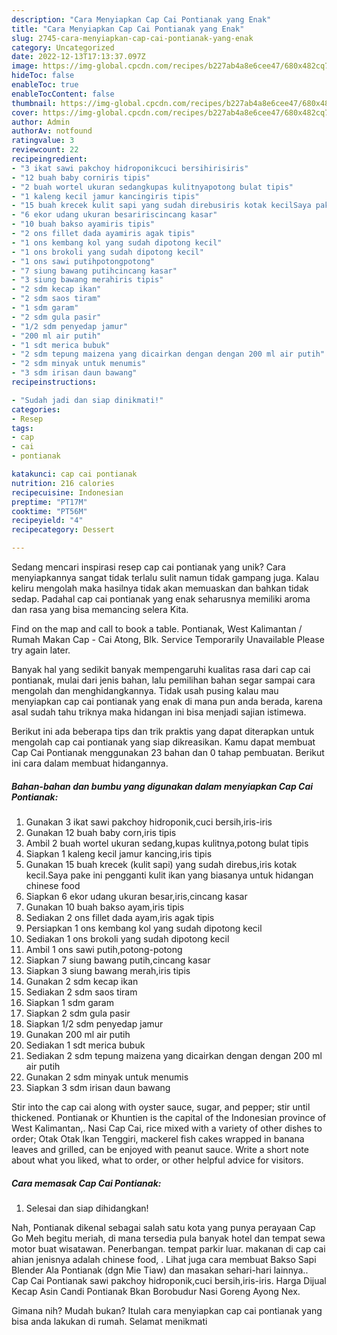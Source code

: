 ```yaml
---
description: "Cara Menyiapkan Cap Cai Pontianak yang Enak"
title: "Cara Menyiapkan Cap Cai Pontianak yang Enak"
slug: 2745-cara-menyiapkan-cap-cai-pontianak-yang-enak
category: Uncategorized
date: 2022-12-13T17:13:37.097Z
image: https://img-global.cpcdn.com/recipes/b227ab4a8e6cee47/680x482cq70/cap-cai-pontianak-foto-resep-utama.jpg
hideToc: false
enableToc: true
enableTocContent: false
thumbnail: https://img-global.cpcdn.com/recipes/b227ab4a8e6cee47/680x482cq70/cap-cai-pontianak-foto-resep-utama.jpg
cover: https://img-global.cpcdn.com/recipes/b227ab4a8e6cee47/680x482cq70/cap-cai-pontianak-foto-resep-utama.jpg
author: Admin
authorAv: notfound
ratingvalue: 3
reviewcount: 22
recipeingredient:
- "3 ikat sawi pakchoy hidroponikcuci bersihirisiris"
- "12 buah baby corniris tipis"
- "2 buah wortel ukuran sedangkupas kulitnyapotong bulat tipis"
- "1 kaleng kecil jamur kancingiris tipis"
- "15 buah krecek kulit sapi yang sudah direbusiris kotak kecilSaya pake ini pengganti kulit ikan yang biasanya untuk hidangan chinese food"
- "6 ekor udang ukuran besaririscincang kasar"
- "10 buah bakso ayamiris tipis"
- "2 ons fillet dada ayamiris agak tipis"
- "1 ons kembang kol yang sudah dipotong kecil"
- "1 ons brokoli yang sudah dipotong kecil"
- "1 ons sawi putihpotongpotong"
- "7 siung bawang putihcincang kasar"
- "3 siung bawang merahiris tipis"
- "2 sdm kecap ikan"
- "2 sdm saos tiram"
- "1 sdm garam"
- "2 sdm gula pasir"
- "1/2 sdm penyedap jamur"
- "200 ml air putih"
- "1 sdt merica bubuk"
- "2 sdm tepung maizena yang dicairkan dengan dengan 200 ml air putih"
- "2 sdm minyak untuk menumis"
- "3 sdm irisan daun bawang"
recipeinstructions:

- "Sudah jadi dan siap dinikmati!"
categories:
- Resep
tags:
- cap
- cai
- pontianak

katakunci: cap cai pontianak 
nutrition: 216 calories
recipecuisine: Indonesian
preptime: "PT17M"
cooktime: "PT56M"
recipeyield: "4"
recipecategory: Dessert

---
```





Sedang mencari inspirasi resep cap cai pontianak yang unik? Cara menyiapkannya sangat tidak terlalu sulit namun tidak gampang juga. Kalau keliru mengolah maka hasilnya tidak akan memuaskan dan bahkan tidak sedap. Padahal cap cai pontianak yang enak seharusnya memiliki aroma dan rasa yang bisa memancing selera Kita.





Find on the map and call to book a table. Pontianak, West Kalimantan / Rumah Makan Cap - Cai Atong, Blk. Service Temporarily Unavailable Please try again later.

Banyak hal yang sedikit banyak mempengaruhi kualitas rasa dari cap cai pontianak, mulai dari jenis bahan, lalu pemilihan bahan segar sampai cara mengolah dan menghidangkannya. Tidak usah pusing kalau mau menyiapkan cap cai pontianak yang enak di mana pun anda berada, karena asal sudah tahu triknya maka hidangan ini bisa menjadi sajian istimewa.






Berikut ini ada beberapa tips dan trik praktis yang dapat diterapkan untuk mengolah cap cai pontianak yang siap dikreasikan. Kamu dapat membuat Cap Cai Pontianak menggunakan 23 bahan dan 0 tahap pembuatan. Berikut ini cara dalam membuat hidangannya.

<!--inarticleads1-->

##### Bahan-bahan dan bumbu yang digunakan dalam menyiapkan Cap Cai Pontianak:

1. Gunakan 3 ikat sawi pakchoy hidroponik,cuci bersih,iris-iris
1. Gunakan 12 buah baby corn,iris tipis
1. Ambil 2 buah wortel ukuran sedang,kupas kulitnya,potong bulat tipis
1. Siapkan 1 kaleng kecil jamur kancing,iris tipis
1. Gunakan 15 buah krecek (kulit sapi) yang sudah direbus,iris kotak kecil.Saya pake ini pengganti kulit ikan yang biasanya untuk hidangan chinese food
1. Siapkan 6 ekor udang ukuran besar,iris,cincang kasar
1. Gunakan 10 buah bakso ayam,iris tipis
1. Sediakan 2 ons fillet dada ayam,iris agak tipis
1. Persiapkan 1 ons kembang kol yang sudah dipotong kecil
1. Sediakan 1 ons brokoli yang sudah dipotong kecil
1. Ambil 1 ons sawi putih,potong-potong
1. Siapkan 7 siung bawang putih,cincang kasar
1. Siapkan 3 siung bawang merah,iris tipis
1. Gunakan 2 sdm kecap ikan
1. Sediakan 2 sdm saos tiram
1. Siapkan 1 sdm garam
1. Siapkan 2 sdm gula pasir
1. Siapkan 1/2 sdm penyedap jamur
1. Gunakan 200 ml air putih
1. Sediakan 1 sdt merica bubuk
1. Sediakan 2 sdm tepung maizena yang dicairkan dengan dengan 200 ml air putih
1. Gunakan 2 sdm minyak untuk menumis
1. Siapkan 3 sdm irisan daun bawang


Stir into the cap cai along with oyster sauce, sugar, and pepper; stir until thickened. Pontianak or Khuntien is the capital of the Indonesian province of West Kalimantan,. Nasi Cap Cai, rice mixed with a variety of other dishes to order; Otak Otak Ikan Tenggiri, mackerel fish cakes wrapped in banana leaves and grilled, can be enjoyed with peanut sauce. Write a short note about what you liked, what to order, or other helpful advice for visitors. 

<!--inarticleads2-->

##### Cara memasak Cap Cai Pontianak:


1. Selesai dan siap dihidangkan!

Nah, Pontianak dikenal sebagai salah satu kota yang punya perayaan Cap Go Meh begitu meriah, di mana tersedia pula banyak hotel dan tempat sewa motor buat wisatawan. Penerbangan. tempat parkir luar. makanan di cap cai ahian jenisnya adalah chinese food, . Lihat juga cara membuat Bakso Sapi Blender Ala Pontianak (dgn Mie Tiaw) dan masakan sehari-hari lainnya.. Cap Cai Pontianak sawi pakchoy hidroponik,cuci bersih,iris-iris. Harga Dijual Kecap Asin Candi Pontianak Bkan Borobudur Nasi Goreng Ayong Nex. 

Gimana nih? Mudah bukan? Itulah cara menyiapkan cap cai pontianak yang bisa anda lakukan di rumah. Selamat menikmati
